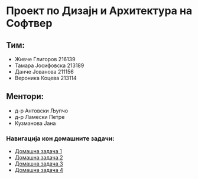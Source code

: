 # Проект по Дизајн и Архитектура на Софтвер
## Тим:
- Живче Глигоров 216139
- Тамара Јосифовска 213189
- Данче Јованова 211156
- Вероника Коцева 213114
## Ментори:
- д-р Антовски Љупчо
- д-р Ламески Петре
- Кузманова Јана

### Навигација кон домашните задачи:
- [Домашна задача 1](https://github.com/swiftmg0d/WineWithMe/tree/Homework1)
- [Домашна задача 2](https://github.com/swiftmg0d/WineWithMe/tree/Homework2)
- [Домашна задача 3](https://github.com/swiftmg0d/WineWithMe/tree/Homework3)
- [Домашна задача 4](https://github.com/swiftmg0d/WineWithMe/tree/Homework4)
